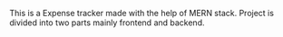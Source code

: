 This is a Expense tracker made with the help of MERN stack.
Project is divided into two parts mainly frontend and backend.
